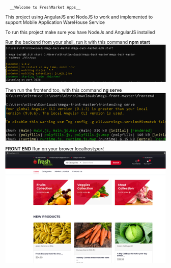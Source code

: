       __Welcome to FreshMarket Apps__

This project using AngularJS and NodeJS to work and implemented to support Mobile Application WareHouse Service

To run this project make sure you have NodeJs and AngularJS installed

Run the backend from your shell, run it with this command
__npm start__
![npm start](https://github.com/christianussamuel/AngularJS_FreshMarket_Apps/blob/master/modern_web2.PNG)

Then run the frontend too, with this command
__ng serve__
![ng serve](https://github.com/christianussamuel/AngularJS_FreshMarket_Apps/blob/master/modern_web1.PNG)

__FRONT END__
Run on your brower localhost:_port_
![frontend](https://github.com/christianussamuel/AngularJS_FreshMarket_Apps/blob/master/modern_web3.PNG)

